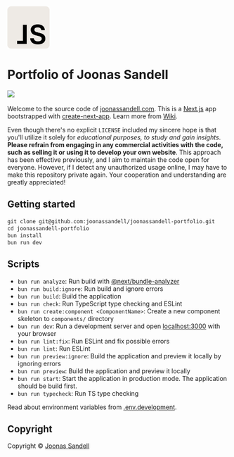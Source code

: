 <p>
  <a href="https://joonassandell.com">
    <img width="96" src="public/static/logo.svg" alt="Joonas Sandell Logomark :D">
  </a>
</p>

# Portfolio of Joonas Sandell

<p>
  <a href="https://joonassandell.com">
    <img src="https://img.shields.io/github/deployments/joonassandell/joonassandell-portfolio/production?style=flat&logo=vercel&label=vercel">
  </a>
</p>

Welcome to the source code of [joonassandell.com](https://joonassandell.com). This is a [Next.js](https://nextjs.org/) app bootstrapped with [create-next-app](https://github.com/vercel/next.js/tree/canary/packages/create-next-app). Learn more from [Wiki](https://github.com/joonassandell/joonassandell-portfolio/wiki).

Even though there's no explicit `LICENSE` included my sincere hope is that you'll utilize it solely for _educational purposes, to study and gain insights_. **Please refrain from engaging in any commercial activities with the code, such as selling it or using it to develop your own website**. This approach has been effective previously, and I aim to maintain the code open for everyone. However, if I detect any unauthorized usage online, I may have to make this repository private again. Your cooperation and understanding are greatly appreciated!

## Getting started

```
git clone git@github.com:joonassandell/joonassandell-portfolio.git
cd joonassandell-portfolio
bun install
bun run dev
```

## Scripts

- `bun run analyze`: Run build with [@next/bundle-analyzer](https://nextjs.org/docs/app/building-your-application/optimizing/bundle-analyzer)
- `bun run build:ignore`: Run build and ignore errors
- `bun run build`: Build the application
- `bun run check`: Run TypeScript type checking and ESLint
- `bun run create:component <ComponentName>`: Create a new component skeleton to `components/` directory
- `bun run dev`: Run a development server and open [localhost:3000](https://localhost:3000) with your browser
- `bun run lint:fix`: Run ESLint and fix possible errors
- `bun run lint`: Run ESLint
- `bun run preview:ignore`: Build the application and preview it locally by ignoring errors
- `bun run preview`: Build the application and preview it locally
- `bun run start`: Start the application in production mode. The application should be build first.
- `bun run typecheck`: Run TS type checking

Read about environment variables from [.env.development](.env.development).

## Copyright

Copyright © [Joonas Sandell](https://x.com/joonassandell)
